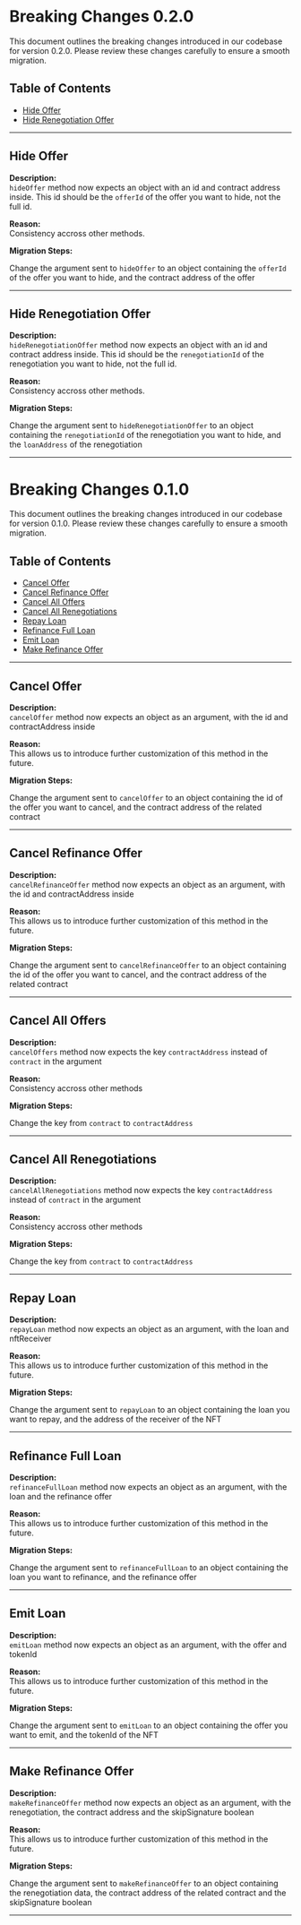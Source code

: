 # Breaking Changes 0.2.0

This document outlines the breaking changes introduced in our codebase for version 0.2.0. Please review these changes carefully to ensure a smooth migration.

## Table of Contents

- [Hide Offer](#hide-offer)
- [Hide Renegotiation Offer](#hide-renegotiation-offer)

---

## Hide Offer

**Description:**  
`hideOffer` method now expects an object with an id and contract address inside. This id should be the `offerId` of the offer you want to hide, not the full id.

**Reason:**  
Consistency accross other methods.

**Migration Steps:**

Change the argument sent to `hideOffer` to an object containing the `offerId` of the offer you want to hide, and the contract address of the offer

---

## Hide Renegotiation Offer

**Description:**  
`hideRenegotiationOffer` method now expects an object with an id and contract address inside. This id should be the `renegotiationId` of the renegotiation you want to hide, not the full id.

**Reason:**  
Consistency accross other methods.

**Migration Steps:**

Change the argument sent to `hideRenegotiationOffer` to an object containing the `renegotiationId` of the renegotiation you want to hide, and the `loanAddress` of the renegotiation

---

# Breaking Changes 0.1.0

This document outlines the breaking changes introduced in our codebase for version 0.1.0. Please review these changes carefully to ensure a smooth migration.

## Table of Contents

- [Cancel Offer](#cancel-offer)
- [Cancel Refinance Offer](#cancel-refinance-offer)
- [Cancel All Offers](#cancel-all-offers)
- [Cancel All Renegotiations](#cancel-all-renegotiations)
- [Repay Loan](#repay-loan)
- [Refinance Full Loan](#refinance-full-loan)
- [Emit Loan](#emit-loan)
- [Make Refinance Offer](#make-refinance-offer)

---

## Cancel Offer

**Description:**  
`cancelOffer` method now expects an object as an argument, with the id and contractAddress inside

**Reason:**  
This allows us to introduce further customization of this method in the future.

**Migration Steps:**

Change the argument sent to `cancelOffer` to an object containing the id of the offer you want to cancel, and the contract address of the related contract

---

## Cancel Refinance Offer

**Description:**  
`cancelRefinanceOffer` method now expects an object as an argument, with the id and contractAddress inside

**Reason:**  
This allows us to introduce further customization of this method in the future.

**Migration Steps:**

Change the argument sent to `cancelRefinanceOffer` to an object containing the id of the offer you want to cancel, and the contract address of the related contract

---

## Cancel All Offers

**Description:**  
`cancelOffers` method now expects the key `contractAddress` instead of `contract` in the argument

**Reason:**  
Consistency accross other methods

**Migration Steps:**

Change the key from `contract` to `contractAddress`

---

## Cancel All Renegotiations

**Description:**  
`cancelAllRenegotiations` method now expects the key `contractAddress` instead of `contract` in the argument

**Reason:**  
Consistency accross other methods

**Migration Steps:**

Change the key from `contract` to `contractAddress`

---

## Repay Loan

**Description:**  
`repayLoan` method now expects an object as an argument, with the loan and nftReceiver

**Reason:**  
This allows us to introduce further customization of this method in the future.

**Migration Steps:**

Change the argument sent to `repayLoan` to an object containing the loan you want to repay, and the address of the receiver of the NFT

---

## Refinance Full Loan

**Description:**  
`refinanceFullLoan` method now expects an object as an argument, with the loan and the refinance offer

**Reason:**  
This allows us to introduce further customization of this method in the future.

**Migration Steps:**

Change the argument sent to `refinanceFullLoan` to an object containing the loan you want to refinance, and the refinance offer

---

## Emit Loan

**Description:**  
`emitLoan` method now expects an object as an argument, with the offer and tokenId

**Reason:**  
This allows us to introduce further customization of this method in the future.

**Migration Steps:**

Change the argument sent to `emitLoan` to an object containing the offer you want to emit, and the tokenId of the NFT

---

## Make Refinance Offer

**Description:**  
`makeRefinanceOffer` method now expects an object as an argument, with the renegotiation, the contract address and the skipSignature boolean

**Reason:**  
This allows us to introduce further customization of this method in the future.

**Migration Steps:**

Change the argument sent to `makeRefinanceOffer` to an object containing the renegotiation data, the contract address of the related contract and the skipSignature boolean

---

